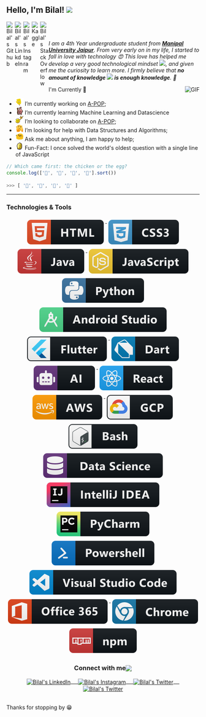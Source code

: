 ## Hello, I'm Bilal! <img src="https://github.com/rajput2107/rajput2107/blob/master/Assets/Hi.gif" width="29"/> </h2>

<a href="https://github.com/bilalktk">
  <img align="left" alt="Bilal's Github" width="22px" src="https://cdn.jsdelivr.net/npm/simple-icons@v3/icons/github.svg" />
</a>
<a href="bilalnkhattak@gmail.com">
  <img align="left" alt="Bilal's LinkdeIn" width="22px" src="https://cdn.jsdelivr.net/npm/simple-icons@3.1.0/icons/gmail.svg" />
</a>
<a href="https://www.instagram.com/mabroukimehdi/">
  <img align="left" alt="Bilal's Instagram" width="22px" src="https://cdn.jsdelivr.net/npm/simple-icons@v3/icons/telegram.svg" />
</a>
<a href="https://www.kaggle.com/bilalktk">
  <img align="left" alt="Kaggle" width="22px" src="https://cdn.jsdelivr.net/npm/simple-icons@3.1.0/icons/kaggle.svg" />
</a>
<a href="https://www.instagram.com/mabroukimehdi/">
  <img align="left" alt="Bilal's StackOverflow" width="22px" src="https://cdn.jsdelivr.net/npm/simple-icons@3.0.1/icons/stackoverflow.svg" />
</a>


<br />
<br />

<em>I am a 4th Year undergraduate student from <a href="https://jaipur.manipal.edu/"><b>Manipal University Jaipur</b></a>. From very early on in my life, I started to fall in love with technology 😍 This love has helped me develop a very good technological mindset <img src="https://github.com/rajput2107/rajput2107/blob/master/Assets/PC.gif" height="20px"/>, and given me the curiosity to learn more. I firmly believe that **no amount of knowledge <img src="https://github.com/rajput2107/rajput2107/blob/master/Assets/Rocket.gif" height="18px"> is enough knowledge**. 🧠</em>
 <br/>

  
  <img align="right" alt="GIF" src=https://camo.githubusercontent.com/992babdffd8c74a1502de375fbdf7e4d54773242/68747470733a2f2f6d656469612e67697068792e636f6d2f6d656469612f53576f536b4e36447854737a71494b4571762f67697068792e676966>

I'm Currently :eyes:

- <img alt="GIF" src="https://github.com/deut-erium/deut-erium/blob/master/assets/wave.gif?raw=1" width="20vw" /> I’m currently working on [A-POP](https://github.com/abhisheknaiidu/A-POP);
- <img alt="GIF" src="https://github.com/deut-erium/deut-erium/blob/master/assets/gandalf_parrot.gif?raw=1" width="20vw" /> I’m currently learning Machine Learning and Datascience 
- <img alt="GIF" src="https://github.com/deut-erium/deut-erium/blob/master/assets/headbang.gif?raw=1" width="20vw" /> I’m looking to collaborate on [A-POP](https://github.com/abhisheknaiidu/A-POP);
- <img alt="GIF" src="https://github.com/deut-erium/deut-erium/blob/master/assets/hmm.gif?raw=1" width="20vw" /> I’m looking for help with Data Structures and Algorithms;
- <img alt="GIF" src="https://github.com/deut-erium/deut-erium/blob/master/assets/happy.gif?raw=1" width="20vw" /> Ask me about anything, I am happy to help;
- <img alt="GIF" src="https://github.com/deut-erium/deut-erium/blob/master/assets/coin.gif?raw=1" width="20vw" /> Fun-Fact: I once solved the world's oldest question with a single line of JavaScript
<!-- wi*quL3fcV -->

```javascript
// Which came first: the chicken or the egg?
console.log(['🥚', '🐣', '🐥', '🐔'].sort())

>>> [ '🐔', '🐣', '🐥', '🥚' ]
```
---
### Technologies & Tools

<p align="center">
  <!-- For more icons please follow  https://github.com/MikeCodesDotNET/ColoredBadges -->
  <a href="#">
    <img src="svg/html.svg" alt="html" style="vertical-align:top; margin:6px 4px">
  </a>
  <a href="#">
    <img src="svg/css3.svg" alt="css3" style="vertical-align:top; margin:6px 4px">
  </a>
  <a href="#">
    <img src="svg/java.svg" alt="java" style="vertical-align:top; margin:6px 4px">
  </a> 
  <a href="#">
    <img src="svg/js.svg" alt="js" style="vertical-align:top; margin:6px 4px">
  </a> 
  <a href="#">
    <img src="svg/python.svg" alt="python" style="vertical-align:top; margin:6px 4px">
  </a> 
   <a href="#">
    <img src="svg/android_studio.svg" alt="android" style="vertical-align:top; margin:6px 4px">
  </a> 
  <a href="#">
    <img src="svg/flutter.svg" alt="flutter" style="vertical-align:top; margin:6px 4px">
  </a> 
  <a href="#">
    <img src="svg/dart.svg" alt="dart" style="vertical-align:top; margin:6px 4px">
  </a> 
  <a href="#">
    <img src="svg/ai.svg" alt="ai" style="vertical-align:top; margin:6px 4px">
  </a> 
  <a href="#">
    <img src="svg/react.svg" alt="react" style="vertical-align:top; margin:6px 4px">
  </a> 
  <a href="#">
    <img src="svg/aws.svg" alt="aws" style="vertical-align:top; margin:6px 4px">
  </a> 
  <a href="#">
    <img src="svg/gcp.svg" alt="gcp" style="vertical-align:top; margin:6px 4px">
  </a> 
  <a href="#">
    <img src="svg/bash.svg" alt="bash" style="vertical-align:top; margin:6px 4px">
  </a> 
   <a href="#">
    <img src="svg/datascience.svg" alt="datascience" style="vertical-align:top; margin:6px 4px">
  </a> 
  <a href="#">
    <img src="svg/jetbrains_intellij.svg" alt="intellij" style="vertical-align:top; margin:6px 4px">
  </a> 
  <a href="#">
    <img src="svg/jetbrains_pycharm.svg" alt="pycharm" style="vertical-align:top; margin:6px 4px">
  </a> 
  <a href="#">
    <img src="svg/powershell.svg" alt="powershell" style="vertical-align:top; margin:6px 4px">
  </a> 
  <a href="#">
    <img src="svg/visualstudio_code.svg" alt="visualstudio_code" style="vertical-align:top; margin:6px 4px">
  </a> 
  <a href="#">
    <img src="svg/office_365.svg" alt="office_365" style="vertical-align:top; margin:6px 4px">
  </a> 
   <a href="#">
    <img src="svg/chrome.svg" alt="chrome" style="vertical-align:top; margin:6px 4px">
  </a>  <a href="#">
    <img src="svg/npm.svg" alt="npm" style="vertical-align:top; margin:6px 4px">
  </a> 
 
</p>


<div align="center">
  <h3 align="center">Connect with me<img align="center" src="https://github.com/rajput2107/rajput2107/blob/master/Assets/Handshake.gif" height="33px" /></h3> 
</div>

<p align="center">
<a href="https://www.linkedin.com/in/pramod-kumar-4aa47616b/" target="blank">
  <img align="center" alt="Bilal's LinkedIn" width="30px" src="https://www.vectorlogo.zone/logos/linkedin/linkedin-icon.svg" /> &nbsp; &nbsp;
 </a>
 <a href="https://www.instagram.com/cyber_freak_21/" target="blank">
  <img align="center" alt="Bilal's Instagram" width="30px" src="https://www.vectorlogo.zone/logos/instagram/instagram-icon.svg" /> &nbsp; &nbsp;
 </a>
 <a href="https://twitter.com/pramod2107" target="blank">
  <img align="center" alt="Bilal's Twitter" width="30px" src="https://www.vectorlogo.zone/logos/twitter/twitter-official.svg" /> &nbsp; &nbsp;
 </a>
 <a href="https://medium.com/@pramodrana2107" target="blank">
  <img align="center" alt="Bilal's Twitter" width="30px" src="https://www.vectorlogo.zone/logos/medium/medium-tile.svg" />
 </a> 
  <br/>
  <br/>
  
  Thanks for stopping by 😁
  
  <br/>
